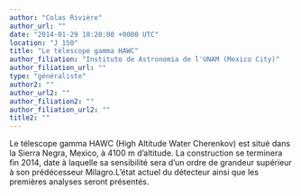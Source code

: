 ```yaml
---
author: "Colas Rivière"
author_url: ""
date: "2014-01-29 10:20:00 +0000 UTC"
location: "J 150"
title: "Le télescope gamma HAWC"
author_filiation: "Instituto de Astronomia de l'UNAM (Mexico City)"
author_filiation_url: ""
type: "généraliste"
author2: ""
author_url2: ""
author_filiation2: ""
author_filiation_url2: ""
title2: ""
---
```

Le télescope gamma HAWC (High Altitude Water Cherenkov) est situé dans la Sierra Negra, Mexico, à 4100 m d’altitude. La construction se terminera fin 2014, date à laquelle sa sensibilité sera d’un ordre de grandeur supérieur à son prédécesseur Milagro.L’état actuel du détecteur ainsi que les premières analyses seront présentés.
